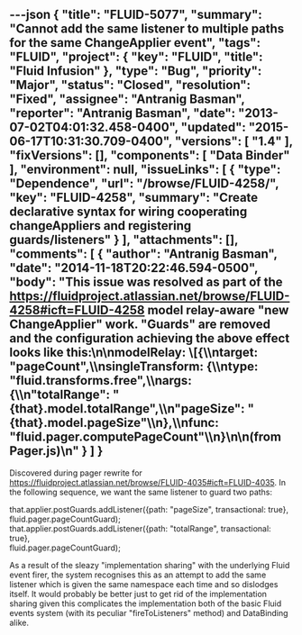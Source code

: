 ---json
{
  "title": "FLUID-5077",
  "summary": "Cannot add the same listener to multiple paths for the same ChangeApplier event",
  "tags": "FLUID",
  "project": {
    "key": "FLUID",
    "title": "Fluid Infusion"
  },
  "type": "Bug",
  "priority": "Major",
  "status": "Closed",
  "resolution": "Fixed",
  "assignee": "Antranig Basman",
  "reporter": "Antranig Basman",
  "date": "2013-07-02T04:01:32.458-0400",
  "updated": "2015-06-17T10:31:30.709-0400",
  "versions": [
    "1.4"
  ],
  "fixVersions": [],
  "components": [
    "Data Binder"
  ],
  "environment": null,
  "issueLinks": [
    {
      "type": "Dependence",
      "url": "/browse/FLUID-4258/",
      "key": "FLUID-4258",
      "summary": "Create declarative syntax for wiring cooperating changeAppliers and registering guards/listeners"
    }
  ],
  "attachments": [],
  "comments": [
    {
      "author": "Antranig Basman",
      "date": "2014-11-18T20:22:46.594-0500",
      "body": "This issue was resolved as part of the <https://fluidproject.atlassian.net/browse/FLUID-4258#icft=FLUID-4258> model relay-aware \"new ChangeApplier\" work. \"Guards\" are removed and the configuration achieving the above effect looks like this:\n\nmodelRelay: \\[{\\\ntarget: \"pageCount\",\\\nsingleTransform: {\\\ntype: \"fluid.transforms.free\",\\\nargs: {\\\n\"totalRange\": \"{that}.model.totalRange\",\\\n\"pageSize\": \"{that}.model.pageSize\"\\\n},\\\nfunc: \"fluid.pager.computePageCount\"\\\n}\n\n(from Pager.js)\n"
    }
  ]
}
---
Discovered during pager rewrite for <https://fluidproject.atlassian.net/browse/FLUID-4035#icft=FLUID-4035>. In the following sequence, we want the same listener to guard two paths:

that.applier.postGuards.addListener({path: "pageSize", transactional: true}, \
fluid.pager.pageCountGuard);\
that.applier.postGuards.addListener({path: "totalRange", transactional: true}, \
fluid.pager.pageCountGuard);

As a result of the sleazy "implementation sharing" with the underlying Fluid event firer, the system recognises this as an attempt to add the same listener which is given the same namespace each time and so dislodges itself. It would probably be better just to get rid of the implementation sharing given this complicates the implementation both of the basic Fluid events system (with its peculiar "fireToListeners" method) and DataBinding alike.&#x20;

        